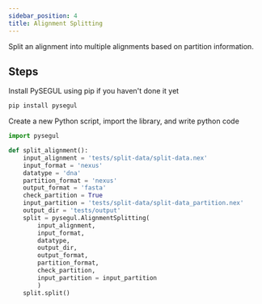 ```yaml
---
sidebar_position: 4
title: Alignment Splitting
---
```


Split an alignment into multiple alignments based on partition information.

## Steps

Install PySEGUL using pip if you haven't done it yet

```bash
pip install pysegul
```

Create a new Python script, import the library, and write python code

```python
import pysegul

def split_alignment():
    input_alignment = 'tests/split-data/split-data.nex'
    input_format = 'nexus'
    datatype = 'dna'
    partition_format = 'nexus'
    output_format = 'fasta'
    check_partition = True
    input_partition = 'tests/split-data/split-data_partition.nex'
    output_dir = 'tests/output'
    split = pysegul.AlignmentSplitting(
        input_alignment,
        input_format,  
        datatype, 
        output_dir, 
        output_format,
        partition_format,
        check_partition,
        input_partition = input_partition
        )
    split.split()
```
